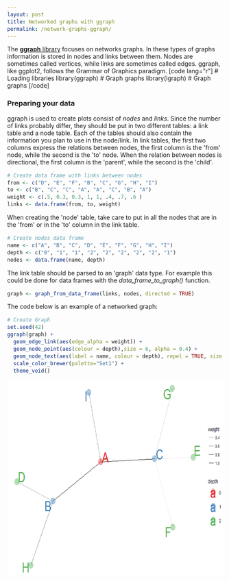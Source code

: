 ```yaml
---
layout: post
title: Networked graphs with ggraph
permalink: /network-graphs-ggraph/
---
```

The [**ggraph** library](https://www.rdocumentation.org/packages/ggraph/versions/0.1.1/topics/ggraph) focuses on networks graphs. In these types of graphs information is stored in nodes and links between them. Nodes are sometimes called vertices, while links are sometimes called edges. ggraph, like ggplot2, follows the Grammar of Graphics paradigm. [code lang="r"] # Loading libraries library(ggraph) # Graph graphs library(igraph) # Graph graphs [/code]

### Preparing your data

ggraph is used to create plots consist of _nodes_ and _links_. Since the number of links probably differ, they should be put in two different tables: a link table and a node table. Each of the tables should also contain the information you plan to use in the node/link. In link tables, the first two columns express the relations between nodes, the first column is the 'from' node, while the second is the 'to' node. When the relation between nodes is directional, the first column is the 'parent', while the second is the 'child'.
```r
# Create data frame with links between nodes
from <- c("D", "E", "F", "B", "C", "G", "H", "I")
to <- c("B", "C", "C", "A", "A", "C", "B", "A")
weight <- c(.5, 0.3, 0.3, 1, 1, .4, .7, .6 )
links <- data.frame(from, to, weight)
```
When creating the 'node' table, take care to put in all the nodes that are in the 'from' or in the 'to' column in the link table.
```r
# Create nodes data frame
name <- c("A", "B", "C", "D", "E", "F", "G", "H", "I")
depth <- c("0", "1", "1", "2", "2", "2", "2", "2", "1")
nodes <- data.frame(name, depth)
```
The link table should be parsed to an 'graph' data type. For example this could be done for data frames with the _data_frame_to_graph()_ function.

```r
graph <- graph_from_data_frame(links, nodes, directed = TRUE)
```
The code below is an example of a networked graph:
```r
# Create Graph
set.seed(42)
ggraph(graph) +
  geom_edge_link(aes(edge_alpha = weight)) +
  geom_node_point(aes(colour = depth),size = 6, alpha = 0.4) +
  geom_node_text(aes(label = name, colour = depth), repel = TRUE, size = 10) +
  scale_color_brewer(palette="Set1") +
  theme_void()
```

<img src="/_pages/tutorials/network-graphs-with-ggraph.png" alt="" width="780" height="457" align="center"/>
